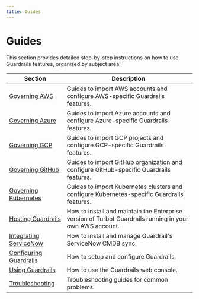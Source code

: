 ```yaml
---
title: Guides
---
```


# Guides

This section provides detailed step-by-step instructions on how to use Guardrails features, organized by subject area:

| Section | Description
| - | -
| [Governing AWS](guides/aws) | Guides to import AWS accounts and configure AWS-specific Guardrails features.
| [Governing Azure](guides/azure) | Guides to import Azure accounts and configure Azure-specific Guardrails features.
| [Governing GCP](guides/gcp) | Guides to import GCP projects and configure GCP-specific Guardrails features.
| [Governing GitHub](guides/github) | Guides to import GitHub organization and configure GitHub-specific Guardrails features.
| [Governing Kubernetes](guides/kubernetes) | Guides to import Kubernetes clusters and configure Kubernetes-specific Guardrails features.
| [Hosting Guardrails](guides/hosting-guardrails) | How to install and maintain the Enterprise version of Turbot Guardrails running in your own AWS account.
| [Integrating ServiceNow](guides/servicenow) | How to install and manage Guardrail's ServiceNow CMDB sync.
| [Configuring Guardrails](guides/configuring-guardrails) | How to setup and configure Guardrails.
| [Using Guardrails](guides/using-guardrails) | How to use the Guardrails web console.
| [Troubleshooting](guides/troubleshooting) | Troubleshooting guides for common problems.
